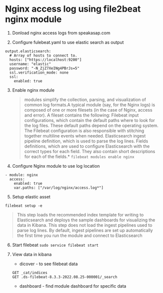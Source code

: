 # Nginx access log using file2beat nginx module

1. Donload nginx access logs from speakasap.com 

2. Configure fulebeat.yaml to use elastic search as output 

```
output.elasticsearch:
  # Array of hosts to connect to.
  hosts: ["https://localhost:9200"]
  username: "elastic"
  password: "-N_ZjZ7XeINg4PBrJs=5"
  ssl.verification_mode: none
  ssl:
    enabled: true
```

3. Enable nginx module 

    >modules simplify the collection, parsing, and visualization of common log formats.A typical module (say, for the Nginx logs) is composed of one or more filesets (in the case of Nginx, access and error). A fileset contains the following:
    Filebeat input configurations, which contain the default paths where to look for the log files. These default paths depend on the operating system. The Filebeat configuration is also responsible with stitching together multiline events when needed.
    Elasticsearch ingest pipeline definition, which is used to parse the log lines.
    Fields definitions, which are used to configure Elasticsearch with the correct types for each field. They also contain short descriptions for each of the fields.* 
`filebeat modules enable nginx`

4. Configure Nginx module to use log location 

```
- module: nginx
  access:
    enabled: true
    var.paths: ["/var/log/nginx/access.log*"]
```

5. Setup elastic asset 
  
`filebeat setup -e`
  > This step loads the recommended index template for writing to Elasticsearch and deploys the sample dashboards for visualizing the data in Kibana.
    This step does not load the ingest pipelines used to parse log lines. By default, ingest pipelines are set up automatically the first time you run the module and connect to Elasticsearch

6. Start filebeat
`sudo service filebeat start`

7. View data in kibana 
    - dicover - to see filebeat data 
    ```
    GET _cat/indices
    GET .ds-filebeat-8.3.3-2022.08.25-000001/_search
    ```
    - dashboard  - find module dashboard for specific data

